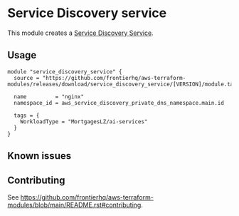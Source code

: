 # Service Discovery service

This module creates a [Service Discovery Service](https://registry.terraform.io/providers/hashicorp/aws/latest/docs/resources/service_discovery_service).

## Usage

```hcl
module "service_discovery_service" {
  source = "https://github.com/frontierhq/aws-terraform-modules/releases/download/service_discovery_service/[VERSION]/module.tar.gz//src"

  name         = "nginx"
  namespace_id = aws_service_discovery_private_dns_namespace.main.id

  tags = {
    WorkloadType = "MortgagesLZ/ai-services"
  }
}
```

## Known issues

## Contributing

See <https://github.com/frontierhq/aws-terraform-modules/blob/main/README.rst#contributing>.
